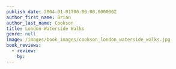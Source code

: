 ```yaml
---
publish_date: 2004-01-01T00:00:00.000000Z
author_first_name: Brian
author_last_name: Cookson
title: London Waterside Walks
genre: null
image: /images/book_images/cookson_london_waterside_walks.jpg
book_reviews:
  - review: 
    by: 
---
```

